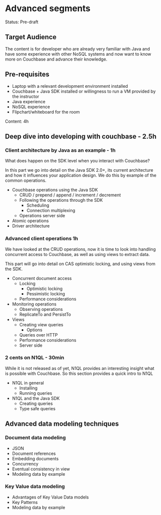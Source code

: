 Advanced segments
=================

Status: Pre-draft

Target Audience
---------------

The content is for developer who are already very familiar with Java and have
some experience with other NoSQL systems and now want to know more on Couchbase
and advance their knowledge.

Pre-requisites
---------------

 * Laptop with a relevant development environment installed
 * Couchbase + Java SDK installed or willingness to run a VM provided by the instructor
 * Java experience
 * NoSQL experience
 * Flipchart/whiteboard for the room

Content: 4h

Deep dive into developing with couchbase - 2.5h
---------------------------------------------

### Client architecture by Java as an example - 1h

What does happen on the SDK level when you interact with Couchbase?

In this part we go into detail on the Java SDK 2.0+, its current architecture
and how it influences your application design. We do this by example of the
common operations.

- Couchbase operations using the Java SDK
  - CRUD / prepend / append / increment / decrement
  - Following the operations through the SDK
    - Scheduling
    - Connection multiplexing
  - Operations server side
- Atomic operations
- Driver architecture

### Advanced client operations 1h

We have looked at the CRUD operations, now it is time to look into handling
concurrent access to Couchbase, as well as using views to extract data.

This part will go into detail on CAS optimistic locking, and using views from
the SDK.

- Concurrent document access
  - Locking
    - Optimistic locking
    - Pessimistic locking
  - Performance considerations
- Monitoring operations
  - Observing operations
  - ReplicateTo and PersistTo
- Views
  - Creating view queries
    - Options
  - Queries over HTTP
  - Performance considerations
  - Server side

### 2 cents on N1QL - 30min

While it is not released as of yet, N1QL provides an interesting insight what is
possible with Couchbase. So this section provides a quick intro to N1QL

- N1QL in general
  - Installing
  - Running queries
- N1QL and the Java SDK
  - Creating queries
  - Type safe queries

Advanced data modeling techniques
---------------------------------

### Document data modeling

  - JSON
  - Document references
  - Embedding documents
  - Concurrency
  - Eventual consistency in view
  - Modeling data by example

### Key Value data modeling

  - Advantages of Key Value Data models
  - Key Patterns
  - Modeling data by example
